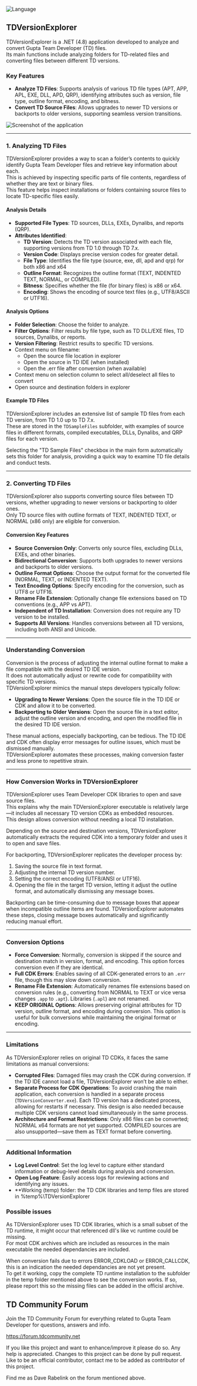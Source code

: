 ![Language](https://img.shields.io/badge/Gupta_Team_Developer-SqlWindows_TD%201.0%20and%20up-red?style=plastic&labelColor=blue)

## TDVersionExplorer

TDVersionExplorer is a .NET (4.8) application developed to analyze and convert Gupta Team Developer (TD) files.  
Its main functions include analyzing folders for TD-related files and converting files between different TD versions.

### Key Features

- **Analyze TD Files**: Supports analysis of various TD file types (APT, APP, APL, EXE, DLL, APD, QRP), identifying attributes such as version, file type, outline format, encoding, and bitness.
- **Convert TD Source Files**: Allows upgrades to newer TD versions or backports to older versions, supporting seamless version transitions.


![Screenshot of the application](Images/TDVersionExplorer_Screenshot.png)

---

### 1. Analyzing TD Files

TDVersionExplorer provides a way to scan a folder’s contents to quickly identify Gupta Team Developer files and retrieve key information about each.  
This is achieved by inspecting specific parts of file contents, regardless of whether they are text or binary files.  
This feature helps inspect installations or folders containing source files to locate TD-specific files easily.

#### Analysis Details

- **Supported File Types**: TD sources, DLLs, EXEs, Dynalibs, and reports (QRP).
- **Attributes Identified**:
  - **TD Version**: Detects the TD version associated with each file, supporting versions from TD 1.0 through TD 7.x.
  - **Version Code**: Displays precise version codes for greater detail.
  - **File Type**: Identifies the file type (source, exe, dll, apd and qrp) for both x86 and x64
  - **Outline Format**: Recognizes the outline format (TEXT, INDENTED TEXT, NORMAL, or COMPILED).
  - **Bitness**: Specifies whether the file (for binary files) is x86 or x64.
  - **Encoding**: Shows the encoding of source text files (e.g., UTF8/ASCII or UTF16).

#### Analysis Options

- **Folder Selection**: Choose the folder to analyze.
- **Filter Options**: Filter results by file type, such as TD DLL/EXE files, TD sources, Dynalibs, or reports.
- **Version Filtering**: Restrict results to specific TD versions.
- Context menu on filename:
  - Open the source file location in explorer
  - Opem the source in TD IDE (when installed)
  - Open the .err file after conversion (when available)
- Context menu on selection column to select all/deselect all files to convert
- Open source and destination folders in explorer

#### Example TD Files

TDVersionExplorer includes an extensive list of sample TD files from each TD version, from TD 1.0 up to TD 7.x.  
These are stored in the `TDSampleFiles` subfolder, with examples of source files in different formats, compiled executables, DLLs, Dynalibs, and QRP files for each version. 

Selecting the "TD Sample Files" checkbox in the main form automatically sets this folder for analysis, providing a quick way to examine TD file details and conduct tests.

---

### 2. Converting TD Files

TDVersionExplorer also supports converting source files between TD versions, whether upgrading to newer versions or backporting to older ones.  
Only TD source files with outline formats of TEXT, INDENTED TEXT, or NORMAL (x86 only) are eligible for conversion.

#### Conversion Key Features

- **Source Conversion Only**: Converts only source files, excluding DLLs, EXEs, and other binaries.
- **Bidirectional Conversion**: Supports both upgrades to newer versions and backports to older versions.
- **Outline Format Options**: Choose the output format for the converted file (NORMAL, TEXT, or INDENTED TEXT).
- **Text Encoding Options**: Specify encoding for the conversion, such as UTF8 or UTF16.
- **Rename File Extension**: Optionally change file extensions based on TD conventions (e.g., APP vs APT).
- **Independent of TD Installation**: Conversion does not require any TD version to be installed.
- **Supports All Versions**: Handles conversions between all TD versions, including both ANSI and Unicode.

---

### Understanding Conversion

Conversion is the process of adjusting the internal outline format to make a file compatible with the desired TD IDE version.  
It does not automatically adjust or rewrite code for compatibility with specific TD versions.  
TDVersionExplorer mimics the manual steps developers typically follow:

- **Upgrading to Newer Versions**: Open the source file in the TD IDE or CDK and allow it to be converted.
- **Backporting to Older Versions**: Open the source file in a text editor, adjust the outline version and encoding, and open the modified file in the desired TD IDE version.

These manual actions, especially backporting, can be tedious. The TD IDE and CDK often display error messages for outline issues, which must be dismissed manually.  
TDVersionExplorer automates these processes, making conversion faster and less prone to repetitive strain.

---

### How Conversion Works in TDVersionExplorer

TDVersionExplorer uses Team Developer CDK libraries to open and save source files.  
This explains why the main TDVersionExplorer executable is relatively large—it includes all necessary TD version CDKs as embedded resources.  
This design allows conversion without needing a local TD installation.

Depending on the source and destination versions, TDVersionExplorer automatically extracts the required CDK into a temporary folder and uses it to open and save files.

For backporting, TDVersionExplorer replicates the developer process by:
1. Saving the source file in text format.
2. Adjusting the internal TD version number.
3. Setting the correct encoding (UTF8/ANSI or UTF16).
4. Opening the file in the target TD version, letting it adjust the outline format, and automatically dismissing any message boxes.

Backporting can be time-consuming due to message boxes that appear when incompatible outline items are found. TDVersionExplorer automates these steps, closing message boxes automatically and significantly reducing manual effort.

---

### Conversion Options

- **Force Conversion**: Normally, conversion is skipped if the source and destination match in version, format, and encoding. This option forces conversion even if they are identical.
- **Full CDK Errors**: Enables saving of all CDK-generated errors to an `.err` file, though this may slow down conversion.
- **Rename File Extension**: Automatically renames file extensions based on conversion rules (e.g., converting from NORMAL to TEXT or vice versa changes `.app` to `.apt`). Libraries (`.apl`) are not renamed.
- **KEEP ORIGINAL Options**: Allows preserving original attributes for TD version, outline format, and encoding during conversion. This option is useful for bulk conversions while maintaining the original format or encoding.

---

### Limitations

As TDVersionExplorer relies on original TD CDKs, it faces the same limitations as manual conversions:
- **Corrupted Files**: Damaged files may crash the CDK during conversion. If the TD IDE cannot load a file, TDVersionExplorer won’t be able to either.
- **Separate Process for CDK Operations**: To avoid crashing the main application, each conversion is handled in a separate process (`TDVersionConverter.exe`). Each TD version has a dedicated process, allowing for restarts if necessary. This design is also needed because multiple CDK versions cannot load simultaneously in the same process.
- **Architecture and Format Restrictions**: Only x86 files can be converted; NORMAL x64 formats are not yet supported. COMPILED sources are also unsupported—save them as TEXT format before converting.

---

### Additional Information

- **Log Level Control**: Set the log level to capture either standard information or debug-level details during analysis and conversion.
- **Open Log Feature**: Easily access logs for reviewing actions and identifying any issues.
- **Working (temp) folder: the TD CDK libraries and temp files are stored in %temp%\TDVersionExplorer

### Possible issues

As TDVersionExplorer uses TD CDK libraries, which is a small subset of the TD runtime, it might occur that referenced dll's like vc runtime could be missing.  
For most CDK archives which are included as resources in the main executable the needed dependancies are included.  

When conversion fails due to errors ERROR_CDKLOAD or ERROR_CALLCDK, this is an indication the needed dependancies are not yet present.  
To get it working, copy the complete TD runtime installation to the subfolder in the temp folder mentioned above to see the conversion works. If so, please report this so the missing files can be added in the officisl archive.

## TD Community Forum
Join the TD Community Forum for everything related to Gupta Team Developer for questions, answers and info.

https://forum.tdcommunity.net

If you like this project and want to enhance/improve it please do so.
Any help is appreciated. Changes to this project can be done by pull request.
Like to be an official contributor, contact me to be added as contributor of this project.

Find me as Dave Rabelink on the forum mentioned above.
